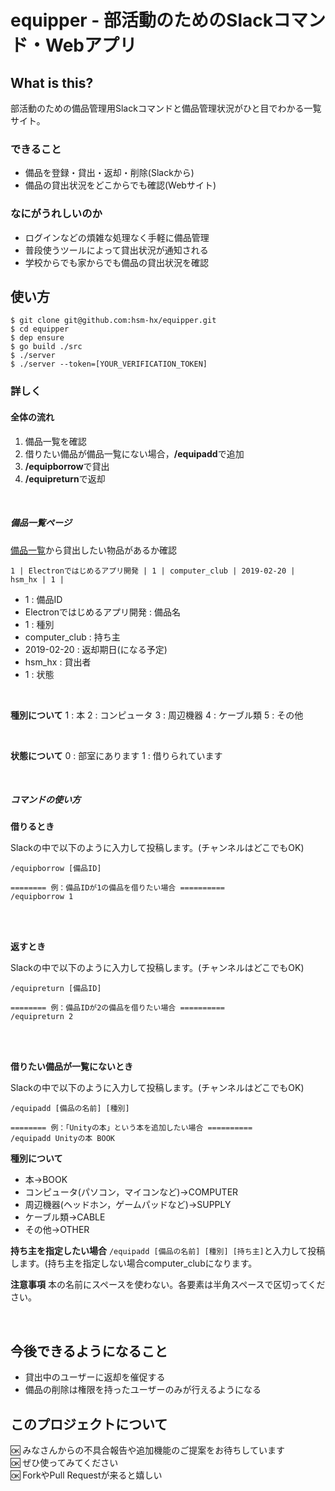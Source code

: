 # equipper - 部活動のためのSlackコマンド・Webアプリ

## What is this?

部活動のための備品管理用Slackコマンドと備品管理状況がひと目でわかる一覧サイト。

### できること

- 備品を登録・貸出・返却・削除(Slackから)
- 備品の貸出状況をどこからでも確認(Webサイト)

### なにがうれしいのか

- ログインなどの煩雑な処理なく手軽に備品管理
- 普段使うツールによって貸出状況が通知される
- 学校からでも家からでも備品の貸出状況を確認

## 使い方

``` shell
$ git clone git@github.com:hsm-hx/equipper.git
$ cd equipper
$ dep ensure
$ go build ./src
$ ./server
$ ./server --token=[YOUR_VERIFICATION_TOKEN]
```

### 詳しく
#### 全体の流れ

1. 備品一覧を確認
2. 借りたい備品が備品一覧にない場合，**/equipadd**で追加
2. **/equipborrow**で貸出
3. **/equipreturn**で返却

<br>

##### 備品一覧ページ

[備品一覧](http://ik1-323-21780.vs.sakura.ne.jp:3000/equip)から貸出したい物品があるか確認

```
1 | Electronではじめるアプリ開発 | 1 | computer_club | 2019-02-20 | hsm_hx | 1 | 
```
- 1 : 備品ID
- Electronではじめるアプリ開発 : 備品名
- 1 : 種別
- computer_club : 持ち主
- 2019-02-20 : 返却期日(になる予定)
- hsm_hx : 貸出者
- 1 : 状態

<br>

**種別について**
1 : 本
2 : コンピュータ
3 : 周辺機器
4 : ケーブル類
5 : その他

<br>

**状態について**
0 : 部室にあります
1 : 借りられています

<br>

##### コマンドの使い方

**借りるとき**

Slackの中で以下のように入力して投稿します。(チャンネルはどこでもOK)
```
/equipborrow [備品ID]

======== 例：備品IDが1の備品を借りたい場合 ==========
/equipborrow 1
```
<br><br>

**返すとき**

Slackの中で以下のように入力して投稿します。(チャンネルはどこでもOK)
```
/equipreturn [備品ID]

======== 例：備品IDが2の備品を借りたい場合 ==========
/equipreturn 2
```
<br><br>

**借りたい備品が一覧にないとき**

Slackの中で以下のように入力して投稿します。(チャンネルはどこでもOK)
```
/equipadd [備品の名前] [種別]

======== 例：「Unityの本」という本を追加したい場合 ==========
/equipadd Unityの本 BOOK
```
**種別について**
- 本→BOOK
- コンピュータ(パソコン，マイコンなど)→COMPUTER
- 周辺機器(ヘッドホン，ゲームパッドなど)→SUPPLY
- ケーブル類→CABLE
- その他→OTHER

**持ち主を指定したい場合**
`/equipadd [備品の名前] [種別] [持ち主]`と入力して投稿します。(持ち主を指定しない場合computer_clubになります。

**注意事項**
本の名前にスペースを使わない。各要素は半角スペースで区切ってください。

<br>

## 今後できるようになること

- 貸出中のユーザーに返却を催促する
- 備品の削除は権限を持ったユーザーのみが行えるようになる

## このプロジェクトについて

:ok: みなさんからの不具合報告や追加機能のご提案をお待ちしています<br>
:ok: ぜひ使ってみてください<br>
:ok: ForkやPull Requestが来ると嬉しい<br>
